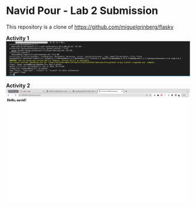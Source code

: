# Navid Pour - Lab 2 Submission
This repository is a clone of https://github.com/miguelgrinberg/flasky

**Activity 1**
![Activity 1 Screenshot](./screenshot_1.png)

**Activity 2**
![Activity 2 Screenshot](./screenshot_3.png)
